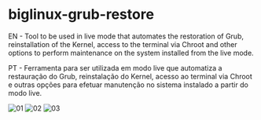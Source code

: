 # biglinux-grub-restore

EN - Tool to be used in live mode that automates the restoration of Grub, reinstallation of the Kernel, access to the terminal via Chroot and other options to perform maintenance on the system installed from the live mode.

PT - Ferramenta para ser utilizada em modo live que automatiza a restauração do Grub, reinstalação do Kernel, acesso ao terminal via Chroot e outras opções para efetuar manutenção no sistema instalado a partir do modo live.

![01](https://user-images.githubusercontent.com/6098501/178170134-7943b631-13c6-4669-952f-1bb9990bd8fc.jpeg)
![02](https://user-images.githubusercontent.com/6098501/178170137-415c06bf-64c0-4269-8e90-d94bc316b55c.jpeg)
![03](https://user-images.githubusercontent.com/6098501/178170138-4e4dd0c1-8458-4d19-ba62-f675986c5dee.jpeg)
